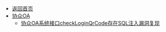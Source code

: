 - [返回首页](/)
- [协众OA](协众OA/)
  - [协众OA系统接口checkLoginQrCode存在SQL注入漏洞复现](协众OA/协众OA系统接口checkLoginQrCode存在SQL注入漏洞复现.md)
